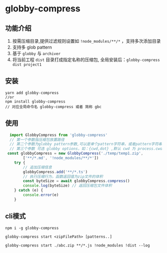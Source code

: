 # globby-compress

## 功能介绍
1. 按需压缩目录,提供过滤规则设置如 `!node_modules/**/*` ，支持多次添加目录
2. 支持多 glob pattern
3. 基于 `globby` 与 `archiver`
4. 将当前工程 `dist` 目录打成指定名称的压缩包, 全局安装后：`globby-compress dist project1`

## 安装
```
yarn add globby-compress 
//or 
npm install globby-compress 
// 对应全局命令名 globby-compress 或者 简称 gbc
```

## 使用   
```ts
  import GlobbyCompress from 'globby-compress'
  // 第一个参数指压缩包放置路径
  // 第二个参数为globby pattern参数,可以是单个pattern字符串，或者pattern字符串数组 ["**/*.js"]
  // 第三个参数 可选 globby options，如：{cwd,dot} ,默认 cwd 为 process.cwd()
 const globbyCompress = new GlobbyCompress('./temp/temp1.zip',
        ['**/*.md', '!node_modules/**/*'])
    try {
        // 追加压缩信息
        globbyCompress.add('**/*.ts')
        // 执行压缩行为，函数返回值为zip文件的体积
        const byteSize = await globbyCompress.compress()
        console.log(byteSize) // 返回压缩包文件体积
    } catch (e) {
        console.error(e)
    }  
```

## cli模式
```
npm i -g globby-compress 

globby-compress start <zipFilePath> [patterns..]

globby-compress start ./abc.zip **/*.js !node_modules !dist --log

```
 
